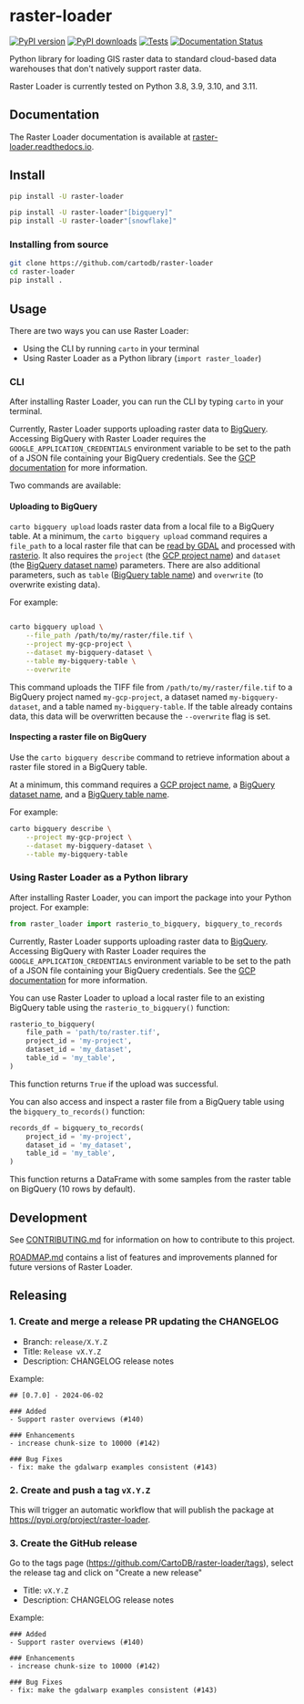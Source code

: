 # raster-loader

[![PyPI version](https://badge.fury.io/py/raster-loader.svg)](https://badge.fury.io/py/raster-loader)
[![PyPI downloads](https://img.shields.io/pypi/dm/raster-loader.svg)](https://pypistats.org/packages/raster-loader)
[![Tests](https://github.com/cartodb/raster-loader/actions/workflows/ci.yml/badge.svg)](https://github.com/cartodb/raster-loader/actions)
[![Documentation Status](https://readthedocs.org/projects/raster-loader/badge/?version=latest)](https://raster-loader.readthedocs.io/en/latest/?badge=latest)

Python library for loading GIS raster data to standard cloud-based data warehouses that
don't natively support raster data.

Raster Loader is currently tested on Python 3.8, 3.9, 3.10, and 3.11.

## Documentation

The Raster Loader documentation is available at [raster-loader.readthedocs.io](https://raster-loader.readthedocs.io).

## Install

```bash
pip install -U raster-loader

pip install -U raster-loader"[bigquery]"
pip install -U raster-loader"[snowflake]"
```

### Installing from source

```bash
git clone https://github.com/cartodb/raster-loader
cd raster-loader
pip install .
```

## Usage

There are two ways you can use Raster Loader:

* Using the CLI by running `carto` in your terminal
* Using Raster Loader as a Python library (`import raster_loader`)

### CLI

After installing Raster Loader, you can run the CLI by typing `carto` in your terminal.

Currently, Raster Loader supports uploading raster data to [BigQuery](https://cloud.google.com/bigquery).
Accessing BigQuery with Raster Loader requires the
`GOOGLE_APPLICATION_CREDENTIALS` environment variable to be set to the path of a JSON
file containing your BigQuery credentials. See the
[GCP documentation](https://cloud.google.com/docs/authentication/provide-credentials-adc#local-key)
for more information.

Two commands are available:

#### Uploading to BigQuery

`carto bigquery upload` loads raster data from a local file to a BigQuery table.
At a minimum, the `carto bigquery upload` command requires a `file_path` to a local
raster file that can be [read by GDAL](https://gdal.org/drivers/raster/index.html) and processed with [rasterio](https://rasterio.readthedocs.io/en/latest/). It also requires
the `project` (the [GCP project name](https://cloud.google.com/resource-manager/docs/creating-managing-projects))
and `dataset` (the [BigQuery dataset name](https://cloud.google.com/bigquery/docs/datasets-intro))
parameters. There are also additional parameters, such as `table` ([BigQuery table
name](https://cloud.google.com/bigquery/docs/tables-intro)) and `overwrite` (to
overwrite existing data).

For example:

``` bash

carto bigquery upload \
    --file_path /path/to/my/raster/file.tif \
    --project my-gcp-project \
    --dataset my-bigquery-dataset \
    --table my-bigquery-table \
    --overwrite

```

This command uploads the TIFF file from `/path/to/my/raster/file.tif` to a BigQuery
project named `my-gcp-project`, a dataset named `my-bigquery-dataset`, and a table
named `my-bigquery-table`. If the table already contains data, this data will be
overwritten because the `--overwrite` flag is set.

#### Inspecting a raster file on BigQuery

Use the `carto bigquery describe` command to retrieve information about a raster file
stored in a BigQuery table.

At a minimum, this command requires a
[GCP project name](https://cloud.google.com/resource-manager/docs/creating-managing-projects),
a [BigQuery dataset name](https://cloud.google.com/bigquery/docs/datasets-intro), and a
[BigQuery table name](https://cloud.google.com/bigquery/docs/tables-intro).

For example:

``` bash
carto bigquery describe \
    --project my-gcp-project \
    --dataset my-bigquery-dataset \
    --table my-bigquery-table
```

### Using Raster Loader as a Python library

After installing Raster Loader, you can import the package into your Python project. For
example:

``` python
from raster_loader import rasterio_to_bigquery, bigquery_to_records
```

Currently, Raster Loader supports uploading raster data to [BigQuery](https://cloud.google.com/bigquery). Accessing BigQuery with Raster Loader requires the
`GOOGLE_APPLICATION_CREDENTIALS` environment variable to be set to the path of a JSON
file containing your BigQuery credentials. See the
[GCP documentation](https://cloud.google.com/docs/authentication/provide-credentials-adc#local-key)
for more information.

You can use Raster Loader to upload a local raster file to an existing
BigQuery table using the `rasterio_to_bigquery()` function:

``` python
rasterio_to_bigquery(
    file_path = 'path/to/raster.tif',
    project_id = 'my-project',
    dataset_id = 'my_dataset',
    table_id = 'my_table',
)
```

This function returns `True` if the upload was successful.

You can also access and inspect a raster file from a BigQuery table using the
`bigquery_to_records()` function:

``` python
records_df = bigquery_to_records(
    project_id = 'my-project',
    dataset_id = 'my_dataset',
    table_id = 'my_table',
)
```

This function returns a DataFrame with some samples from the raster table on BigQuery
(10 rows by default).

## Development

See [CONTRIBUTING.md](CONTRIBUTING.md) for information on how to contribute to this
project.

[ROADMAP.md](ROADMAP.md) contains a list of features and improvements planned for future
versions of Raster Loader.

## Releasing

### 1. Create and merge a release PR updating the CHANGELOG

- Branch: `release/X.Y.Z`
- Title: `Release vX.Y.Z`
- Description: CHANGELOG release notes

Example:
```
## [0.7.0] - 2024-06-02

### Added
- Support raster overviews (#140)

### Enhancements
- increase chunk-size to 10000 (#142)

### Bug Fixes
- fix: make the gdalwarp examples consistent (#143)
```

### 2. Create and push a tag `vX.Y.Z`

This will trigger an automatic workflow that will publish the package at https://pypi.org/project/raster-loader.

### 3. Create the GitHub release

Go to the tags page (https://github.com/CartoDB/raster-loader/tags), select the release tag and click on "Create a new release"

- Title: `vX.Y.Z`
- Description: CHANGELOG release notes

Example:
```
### Added
- Support raster overviews (#140)

### Enhancements
- increase chunk-size to 10000 (#142)

### Bug Fixes
- fix: make the gdalwarp examples consistent (#143)
```
